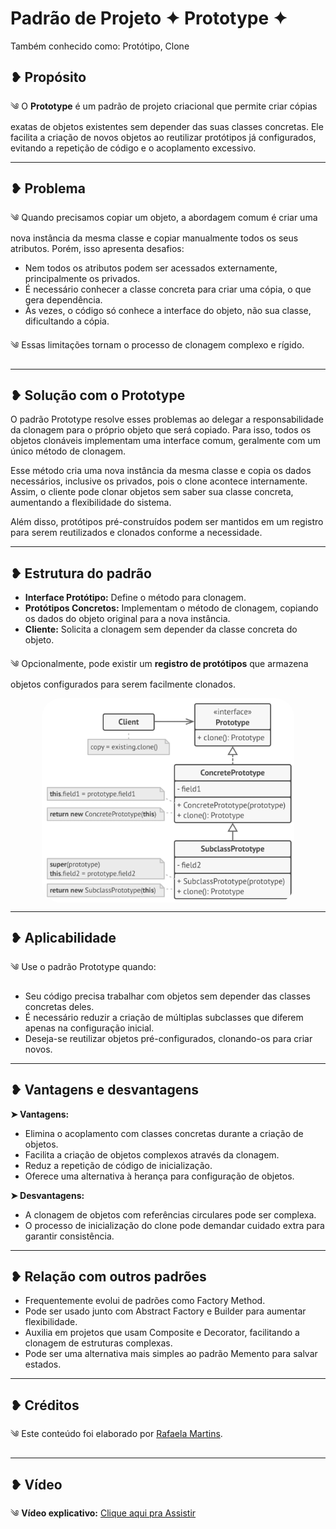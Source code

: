 # Padrão de Projeto ✦ Prototype ✦

Também conhecido como: Protótipo, Clone

## ❥ Propósito

༄ O **Prototype** é um padrão de projeto criacional que permite criar cópias exatas de objetos existentes sem depender das suas classes concretas. Ele facilita a criação de novos objetos ao reutilizar protótipos já configurados, evitando a repetição de código e o acoplamento excessivo.

---

## ❥ Problema

༄ Quando precisamos copiar um objeto, a abordagem comum é criar uma nova instância da mesma classe e copiar manualmente todos os seus atributos. Porém, isso apresenta desafios:

- Nem todos os atributos podem ser acessados externamente, principalmente os privados.
- É necessário conhecer a classe concreta para criar uma cópia, o que gera dependência.
- Às vezes, o código só conhece a interface do objeto, não sua classe, dificultando a cópia.

༄ Essas limitações tornam o processo de clonagem complexo e rígido.

---

## ❥ Solução com o Prototype

O padrão Prototype resolve esses problemas ao delegar a responsabilidade da clonagem para o próprio objeto que será copiado. Para isso, todos os objetos clonáveis implementam uma interface comum, geralmente com um único método de clonagem.

Esse método cria uma nova instância da mesma classe e copia os dados necessários, inclusive os privados, pois o clone acontece internamente. Assim, o cliente pode clonar objetos sem saber sua classe concreta, aumentando a flexibilidade do sistema.

Além disso, protótipos pré-construídos podem ser mantidos em um registro para serem reutilizados e clonados conforme a necessidade.

---

## ❥ Estrutura do padrão

- **Interface Protótipo:** Define o método para clonagem.
- **Protótipos Concretos:** Implementam o método de clonagem, copiando os dados do objeto original para a nova instância.
- **Cliente:** Solicita a clonagem sem depender da classe concreta do objeto.

༄ Opcionalmente, pode existir um **registro de protótipos** que armazena objetos configurados para serem facilmente clonados.

<img src="./image.png" alt="Diagrama do padrão Prototype" style="border-radius: 30px; max-width: 80%; display: block; margin: 0 auto;">


---

## ❥ Aplicabilidade

༄ Use o padrão Prototype quando:

- Seu código precisa trabalhar com objetos sem depender das classes concretas deles.
- É necessário reduzir a criação de múltiplas subclasses que diferem apenas na configuração inicial.
- Deseja-se reutilizar objetos pré-configurados, clonando-os para criar novos.

---

## ❥ Vantagens e desvantagens

**➤ Vantagens:**

- Elimina o acoplamento com classes concretas durante a criação de objetos.
- Facilita a criação de objetos complexos através da clonagem.
- Reduz a repetição de código de inicialização.
- Oferece uma alternativa à herança para configuração de objetos.

**➤ Desvantagens:**

- A clonagem de objetos com referências circulares pode ser complexa.
- O processo de inicialização do clone pode demandar cuidado extra para garantir consistência.

---

## ❥ Relação com outros padrões

- Frequentemente evolui de padrões como Factory Method.
- Pode ser usado junto com Abstract Factory e Builder para aumentar flexibilidade.
- Auxilia em projetos que usam Composite e Decorator, facilitando a clonagem de estruturas complexas.
- Pode ser uma alternativa mais simples ao padrão Memento para salvar estados.

---

## ❥ Créditos

༄ Este conteúdo foi elaborado por [Rafaela Martins](https://github.com/rafaeladmm).

---

## ❥ Vídeo

༄ **Vídeo explicativo:** [Clique aqui pra Assistir](https://drive.google.com/drive/folders/17ZGb3AmYrQe1YJsX7g76sYVHZEYdwgkF?usp=drive_link)